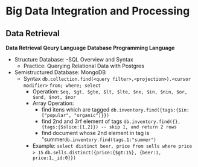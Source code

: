 # Big Data Integration and Processing
## Data Retrieval
**Data Retrieval** 
**Qeury Language**
**Database Programming Language**
 - Structure Database: 
   -SQL Overview and Syntax  
   - Practice: Querying Relational Data with Postgres
 - Semistructured Database: MongoDB 
   - Syntax
   `db.collection.find(<query filter>,<projection>).<cursor modifier>`
   `from; where; select `
      - Operation: 
      `$eq, $gt, $gte, $lt, $lte, $ne, $in, $nin, $or, $and, $not, $nor`
      - Array Operation: 
        - find itens which are tagged `db.inventory.find({tags:{$in:["popular", "organic"]}})`
        - find 2nd and 3rf element of tags `db.inventory.find({},{tags:{$slice:[1,2]}) -- skip 1, and return 2 rows`
        - find document whose 2nd element in tag is "summer`db.inventory.find(tags.1:"summer")`
      - Example: 
     `select distinct beer, price from sells where price > 15`
     `db.sells.distinct({price:{$gt:15}, {beer:1, price:1,_id:0}})`
   
 
 
 
